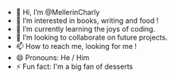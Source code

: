 - 👋 Hi, I’m @MellerinCharly
- 👀 I’m interested in books, writing and food !
- 🌱 I’m currently learning the joys of coding.
- 💞️ I’m looking to collaborate on future projects.
- 📫 How to reach me, looking for me !
- 😄 Pronouns: He / Him
- ⚡ Fun fact: I'm a big fan of desserts
<!---
MellerinCharly/MellerinCharly is a ✨ special ✨ repository because its `README.md` (this file) appears on your GitHub profile.
You can click the Preview link to take a look at your changes.
--->
